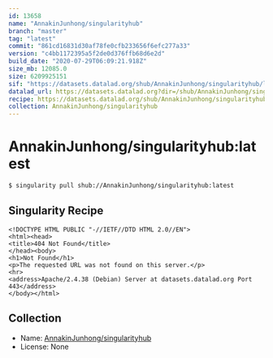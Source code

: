 ```yaml
---
id: 13658
name: "AnnakinJunhong/singularityhub"
branch: "master"
tag: "latest"
commit: "861cd16831d30af78fe0cfb233656f6efc277a33"
version: "c4bb1172395a5f2de0d376ffb68d6e2d"
build_date: "2020-07-29T06:09:21.918Z"
size_mb: 12085.0
size: 6209925151
sif: "https://datasets.datalad.org/shub/AnnakinJunhong/singularityhub/latest/2020-07-29-861cd168-c4bb1172/c4bb1172395a5f2de0d376ffb68d6e2d.sif"
datalad_url: https://datasets.datalad.org?dir=/shub/AnnakinJunhong/singularityhub/latest/2020-07-29-861cd168-c4bb1172/
recipe: https://datasets.datalad.org/shub/AnnakinJunhong/singularityhub/latest/2020-07-29-861cd168-c4bb1172/Singularity
collection: AnnakinJunhong/singularityhub
---
```


# AnnakinJunhong/singularityhub:latest

```bash
$ singularity pull shub://AnnakinJunhong/singularityhub:latest
```

## Singularity Recipe

```singularity
<!DOCTYPE HTML PUBLIC "-//IETF//DTD HTML 2.0//EN">
<html><head>
<title>404 Not Found</title>
</head><body>
<h1>Not Found</h1>
<p>The requested URL was not found on this server.</p>
<hr>
<address>Apache/2.4.38 (Debian) Server at datasets.datalad.org Port 443</address>
</body></html>
```

## Collection

 - Name: [AnnakinJunhong/singularityhub](https://github.com/AnnakinJunhong/singularityhub)
 - License: None

